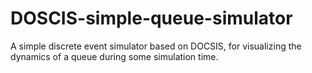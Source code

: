 # DOSCIS-simple-queue-simulator
A simple discrete event simulator based on DOCSIS, for visualizing the dynamics of a queue during some simulation time.
